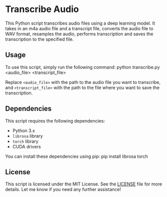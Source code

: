 # Transcribe Audio

This Python script transcribes audio files using a deep learning model. It takes in an m4a audio file and a transcript file, converts the audio file to WAV format, resamples the audio, performs transcription and saves the transcription to the specified file.

## Usage

To use this script, simply run the following command:
python transcribe.py <audio_file> <transcript_file>

Replace `<audio_file>` with the path to the audio file you want to transcribe, and `<transcript_file>` with the path to the file where you want to save the transcription.

## Dependencies

This script requires the following dependencies:

- Python 3.x
- `librosa` library
- `torch` library
- CUDA drivers

You can install these dependencies using pip:
pip install librosa torch

## License

This script is licensed under the MIT License. See the [LICENSE](LICENSE) file for more details.
Let me know if you need any further assistance!